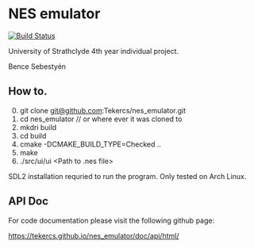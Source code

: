 # NES emulator 
[![Build Status](https://travis-ci.org/Tekercs/nes_emulator.svg?branch=master)](https://travis-ci.org/Tekercs/nes_emulator)

University of Strathclyde 4th year individual project.

Bence Sebestyén

## How to.
0. git clone git@github.com:Tekercs/nes_emulator.git
1. cd nes_emulator // or where ever it was cloned to
2. mkdri build
3. cd build
4. cmake -DCMAKE_BUILD_TYPE=Checked ..
5. make 
6. ./src/ui/ui <Path to .nes file> 

SDL2 installation requried to run the program.
Only tested on Arch Linux.


## API Doc
For code documentation please visit the following github page:

https://tekercs.github.io/nes_emulator/doc/api/html/
